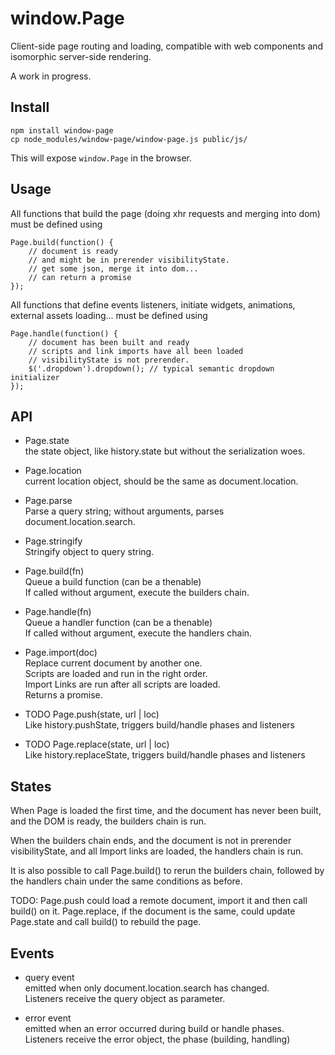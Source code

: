 window.Page
===========

Client-side page routing and loading, compatible with web components and
isomorphic server-side rendering.

A work in progress.

Install
-------

```
npm install window-page
cp node_modules/window-page/window-page.js public/js/
```

This will expose `window.Page` in the browser.


Usage
-----

All functions that build the page (doing xhr requests and merging into dom)
must be defined using

```
Page.build(function() {
	// document is ready
	// and might be in prerender visibilityState.
	// get some json, merge it into dom...
	// can return a promise
});
```

All functions that define events listeners, initiate widgets, animations,
external assets loading... must be defined using

```
Page.handle(function() {
	// document has been built and ready
	// scripts and link imports have all been loaded
	// visibilityState is not prerender.
	$('.dropdown').dropdown(); // typical semantic dropdown initializer
});
```

API
---

* Page.state  
  the state object, like history.state but without the serialization woes.

* Page.location  
  current location object, should be the same as document.location.

* Page.parse  
  Parse a query string; without arguments, parses document.location.search.

* Page.stringify  
  Stringify object to query string.

* Page.build(fn)  
  Queue a build function (can be a thenable)  
  If called without argument, execute the builders chain.  

* Page.handle(fn)  
  Queue a handler function (can be a thenable)  
  If called without argument, execute the handlers chain.

* Page.import(doc)  
  Replace current document by another one.  
  Scripts are loaded and run in the right order.  
  Import Links are run after all scripts are loaded.  
  Returns a promise.

* TODO Page.push(state, url | loc)  
  Like history.pushState, triggers build/handle phases and listeners

* TODO Page.replace(state, url | loc)  
  Like history.replaceState, triggers build/handle phases and listeners


States
------

When Page is loaded the first time, and the document has never been built,
and the DOM is ready, the builders chain is run.

When the builders chain ends, and the document is not in prerender visibilityState,
and all Import links are loaded, the handlers chain is run.

It is also possible to call Page.build() to rerun the builders chain,
followed by the handlers chain under the same conditions as before.

TODO:
Page.push could load a remote document, import it and then call build() on it.
Page.replace, if the document is the same, could update Page.state and call
build() to rebuild the page.


Events
------

* query event  
  emitted when only document.location.search has changed.  
  Listeners receive the query object as parameter.

* error event  
  emitted when an error occurred during build or handle phases.  
  Listeners receive the error object, the phase (building, handling)

